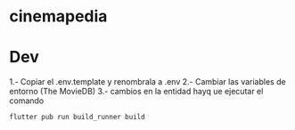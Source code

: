 # cinemapedia

# Dev

1.- Copiar el .env.template y renombrala a .env
2.- Cambiar las variables de entorno (The MovieDB)
3.- cambios en la entidad hayq ue ejecutar el comando
```
flutter pub run build_runner build
```
